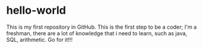 # hello-world
This is my first repository in GitHub.
This is the first step to be a coder; I'm a freshman, there are a lot of knowledge that i need to learn, such as java, SQL, arithmetic. Go for it!!!
